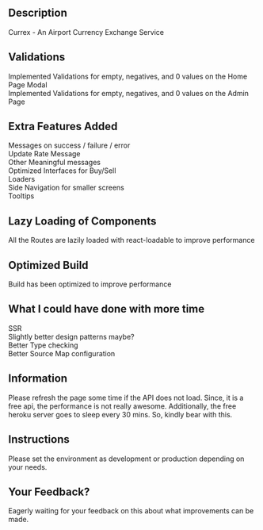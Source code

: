 ## Description

Currex - An Airport Currency Exchange Service  

## Validations
Implemented Validations for empty, negatives, and 0 values on the Home Page Modal  
Implemented Validations for empty, negatives, and 0 values on the Admin Page  

## Extra Features Added
Messages on success / failure / error  
Update Rate Message  
Other Meaningful messages  
Optimized Interfaces for Buy/Sell  
Loaders  
Side Navigation for smaller screens  
Tooltips  

## Lazy Loading of Components
All the Routes are lazily loaded with react-loadable to improve performance  

## Optimized Build
Build has been optimized to improve performance  


## What I could have done with more time
SSR  
Slightly better design patterns maybe?  
Better Type checking  
Better Source Map configuration  

## Information
Please refresh the page some time if the API does not load. Since, it is a free api, the performance is not really awesome. Additionally,
the free heroku server goes to sleep every 30 mins. So, kindly bear with this.  

## Instructions
Please set the environment as development or production depending on your needs.  

## Your Feedback?
Eagerly waiting for your feedback on this about what improvements can be made.  